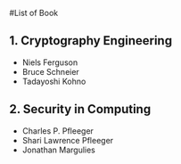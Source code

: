 #List of Book

## 1. Cryptography Engineering 
  - Niels Ferguson
  - Bruce Schneier
  - Tadayoshi Kohno

## 2. Security in Computing
  - Charles P. Pfleeger
  - Shari Lawrence Pfleeger
  - Jonathan Margulies
